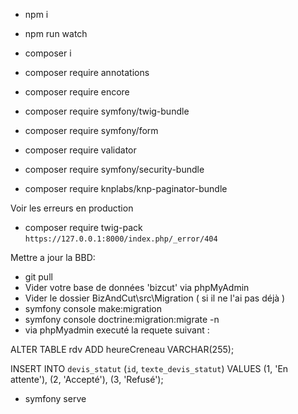 - npm i
- npm run watch
- composer i


- composer require annotations
- composer require encore
- composer require symfony/twig-bundle

- composer require symfony/form
- composer require validator

- composer require symfony/security-bundle
- composer require knplabs/knp-paginator-bundle

Voir les erreurs en production
 - composer require twig-pack
 `https://127.0.0.1:8000/index.php/_error/404`

Mettre a jour la BBD: 
 - git pull
 - Vider votre base de données 'bizcut' via phpMyAdmin
 - Vider le dossier BizAndCut\src\Migration ( si il ne l'ai pas déjà ) 
 - symfony console make:migration
 - symfony console doctrine:migration:migrate -n
 - via phpMyadmin executé la requete suivant : 

ALTER TABLE rdv ADD heureCreneau VARCHAR(255);

INSERT INTO `devis_statut` (`id`, `texte_devis_statut`) VALUES
(1, 'En attente'),
(2, 'Accepté'),
(3, 'Refusé');
 - symfony serve 

